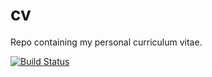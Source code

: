 # cv
Repo containing my personal curriculum vitae.

[![Build Status](https://api.travis-ci.com/marcodenisi/cv.svg)](https://travis-ci.com/marcodenisi/cv)

